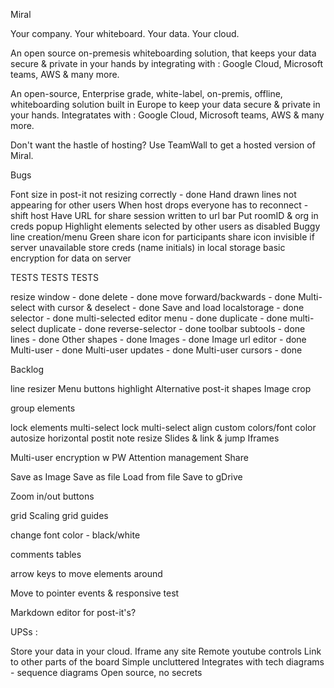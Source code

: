 Miral

Your company.
Your whiteboard.
Your data.
Your cloud.

An open source on-premesis whiteboarding solution, that keeps your data secure & private in your hands by integrating with :
Google Cloud, Microsoft teams, AWS & many more.

An open-source, Enterprise grade, white-label, on-premis, offline, whiteboarding solution built in Europe to keep your data secure & private in your hands. Integratates with :
Google Cloud, Microsoft teams, AWS & many more.

Don't want the hastle of hosting? Use TeamWall to get a hosted version of Miral.


Bugs 

Font size in post-it not resizing correctly - done
Hand drawn lines not appearing for other users
When host drops everyone has to reconnect - shift host
Have URL for share session written to url bar
Put roomID & org in creds popup
Highlight elements selected by other users as disabled
Buggy line creation/menu
Green share icon for participants
share icon invisible if server unavailable
store creds (name initials) in local storage
basic encryption for data on server

TESTS TESTS TESTS


resize window - done
delete - done
move forward/backwards - done 
Multi-select with cursor & deselect - done
Save and load localstorage - done
selector - done
multi-selected editor menu - done
duplicate - done
multi-select duplicate - done
reverse-selector - done
toolbar subtools - done
lines - done
Other shapes - done
Images - done
Image url editor - done
Multi-user - done
Multi-user updates - done
Multi-user cursors - done


Backlog


line resizer
Menu buttons highlight
Alternative post-it shapes
Image crop

group elements

lock elements
multi-select lock
multi-select align
custom colors/font color
autosize horizontal postit note resize
Slides & link & jump
Iframes


Multi-user encryption w PW
Attention management
Share

Save as Image
Save as file
Load from file
Save to gDrive

Zoom in/out buttons

grid Scaling
grid guides

change font color - black/white

comments
tables

arrow keys to move elements around

Move to pointer events & responsive test

Markdown editor for post-it's?


UPSs :

Store your data in your cloud.
Iframe any site
Remote youtube controls
Link to other parts of the board
Simple uncluttered
Integrates with tech diagrams - sequence diagrams
Open source, no secrets
